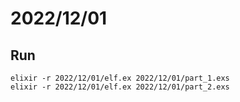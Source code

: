 # 2022/12/01

## Run

```
elixir -r 2022/12/01/elf.ex 2022/12/01/part_1.exs
elixir -r 2022/12/01/elf.ex 2022/12/01/part_2.exs
```
